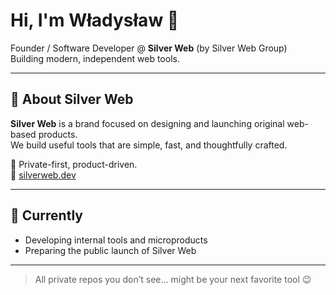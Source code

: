 # Hi, I'm Władysław 👋

Founder / Software Developer @ **Silver Web** (by Silver Web Group)  
Building modern, independent web tools.

---

## 🧩 About Silver Web

**Silver Web** is a brand focused on designing and launching original web-based products.  
We build useful tools that are simple, fast, and thoughtfully crafted.

🧠 Private-first, product-driven.  
🔗 [silverweb.dev](https://silverweb.dev)

---

## 🚀 Currently

- Developing internal tools and microproducts
- Preparing the public launch of Silver Web

---

> All private repos you don’t see… might be your next favorite tool 😉
